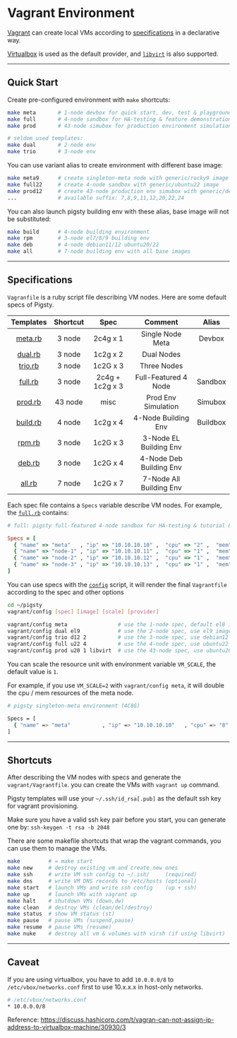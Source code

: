# Vagrant Environment

[Vagrant](https://www.vagrantup.com/) can create local VMs according to [specifications](#Specifications) in a declarative way.

[Virtualbox](https://www.virtualbox.org/) is used as the default provider, and [`libvirt`](https://vagrant-libvirt.github.io/vagrant-libvirt/) is also supported.



--------

## Quick Start

Create pre-configured environment with `make` shortcuts:

```bash
make meta       # 1-node devbox for quick start, dev, test & playground
make full       # 4-node sandbox for HA-testing & feature demonstration
make prod       # 43-node simubox for production environment simulation

# seldom used templates:
make dual       # 2-node env
make trio       # 3-node env
```

You can use variant alias to create environment with different base image:

```bash
make meta9      # create singleton-meta node with generic/rocky9 image
make full22     # create 4-node sandbox with generic/ubuntu22 image
make prod12     # create 43-node production env simubox with generic/debian12 image
...             # available suffix: 7,8,9,11,12,20,22,24
```

You can also launch pigsty building env with these alias, base image will not be substituted:

```bash
make build      # 4-node building environment 
make rpm        # 3-node el7/8/9 building env
make deb        # 4-node debian11/12 ubuntu20/22
make all        # 7-node building env with all base images
```


--------

## Specifications

`Vagranfile` is a ruby script file describing VM nodes. Here are some default specs of Pigsty. 

|         Templates         | Shortcut |      Spec       |         Comment         |  Alias   |
|:-------------------------:|:--------:|:---------------:|:-----------------------:|:--------:|
|  [meta.rb](spec/meta.rb)  |  3 node  |    2c4g x 1     |    Single Node Meta     |  Devbox  |
|  [dual.rb](spec/dual.rb)  |  3 node  |    1c2g x 2     |       Dual Nodes        |          |
|  [trio.rb](spec/trio.rb)  |  3 node  |    1c2G x 3     |       Three Nodes       |          |
|  [full.rb](spec/full.rb)  |  3 node  | 2c4g + 1c2g x 3 |  Full-Featured 4 Node   | Sandbox  |
|  [prod.rb](spec/prod.rb)  | 43 node  |      misc       |   Prod Env Simulation   | Simubox  |
| [build.rb](spec/build.rb) |  4 node  |    1c2g x 4     |   4-Node Building Env   | Buildbox |
|   [rpm.rb](spec/rpm.rb)   |  3 node  |    1c2G x 3     | 3-Node EL Building Env  |          |
|   [deb.rb](spec/deb.rb)   |  3 node  |    1c2G x 4     | 4-Node Deb Building Env |          |
|   [all.rb](spec/all.rb)   |  7 node  |    1c2G x 7     | 7-Node All Building Env |          |

Each spec file contains a `Specs` variable describe VM nodes. For example, the [`full.rb`](spec/full.rb) contains:

```ruby
# full: pigsty full-featured 4-node sandbox for HA-testing & tutorial & practices

Specs = [
  { "name" => "meta"   , "ip" => "10.10.10.10" ,  "cpu" => "2" ,  "mem" => "4096" ,  "image" => "generic/rocky8"  },
  { "name" => "node-1" , "ip" => "10.10.10.11" ,  "cpu" => "1" ,  "mem" => "2048" ,  "image" => "generic/rocky8"  },
  { "name" => "node-2" , "ip" => "10.10.10.12" ,  "cpu" => "1" ,  "mem" => "2048" ,  "image" => "generic/rocky8"  },
  { "name" => "node-3" , "ip" => "10.10.10.13" ,  "cpu" => "1" ,  "mem" => "2048" ,  "image" => "generic/rocky8"  },
]

```

You can use specs with the [`config`](config) script, it will render the final `Vagrantfile` according to the spec and other options

```bash
cd ~/pigsty
vagrant/config [spec] [image] [scale] [provider]

vagrant/config meta                # use the 1-node spec, default el8 image
vagrant/config dual el9            # use the 2-node spec, use el9 image instead 
vagrant/config trio d12 2          # use the 3-node spec, use debian12 image, double the cpu/mem resource
vagrant/config full u22 4          # use the 4-node spec, use ubuntu22 image instead, use 4x cpu/mem resource         
vagrant/config prod u20 1 libvirt  # use the 43-node spec, use ubuntu20 image instead, use libvirt as provider instead of virtualbox 
```

You can scale the resource unit with environment variable `VM_SCALE`, the default value is `1`.

For example, if you use `VM_SCALE=2` with `vagrant/config meta`, it will double the cpu / mem resources of the meta node.

```bash
# pigsty singleton-meta environment (4C8G)

Specs = [
  { "name" => "meta"          , "ip" => "10.10.10.10"   , "cpu" => "8"    , "mem" => "16384"    , "image" => "generic/rocky8"   },
]
````



--------

## Shortcuts

After describing the VM nodes with specs and generate the `vagrant/Vagrantfile`. you can create the VMs with `vagrant up` command.

Pigsty templates will use your `~/.ssh/id_rsa[.pub]` as the default ssh key for vagrant provisioning. 

Make sure you have a valid ssh key pair before you start, you can generate one by: `ssh-keygen -t rsa -b 2048`

There are some makefile shortcuts that wrap the vagrant commands, you can use them to manage the VMs.

```bash
make         # = make start
make new     # destroy existing vm and create new ones
make ssh     # write VM ssh config to ~/.ssh/     (required)
make dns     # write VM DNS records to /etc/hosts (optional)
make start   # launch VMs and write ssh config    (up + ssh) 
make up      # launch VMs with vagrant up
make halt    # shutdown VMs (down,dw)
make clean   # destroy VMs (clean/del/destroy)
make status  # show VM status (st)
make pause   # pause VMs (suspend,pause)
make resume  # pause VMs (resume)
make nuke    # destroy all vm & volumes with virsh (if using libvirt) 
```



--------

## Caveat

If you are using virtualbox, you have to add `10.0.0.0/8` to `/etc/vbox/networks.conf` first to use 10.x.x.x in host-only networks.

```bash
# /etc/vbox/networks.conf
* 10.0.0.0/8
```

Reference: https://discuss.hashicorp.com/t/vagran-can-not-assign-ip-address-to-virtualbox-machine/30930/3
